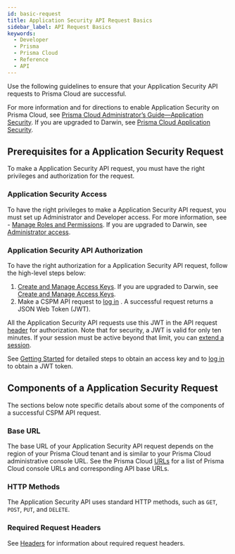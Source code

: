 ```yaml
---
id: basic-request
title: Application Security API Request Basics
sidebar_label: API Request Basics
keywords:
  - Developer
  - Prisma
  - Prisma Cloud
  - Reference
  - API
---
```


Use the following guidelines to ensure that your Application Security API requests to Prisma Cloud are successful.

 For more information and for directions to enable Application Security on Prisma Cloud, see [Prisma Cloud Administrator’s Guide—Application Security](https://docs.prismacloud.io/en/classic/appsec-admin-guide). If you are upgraded to Darwin, see [Prisma Cloud Application Security](https://docs.prismacloud.io/en/enterprise-edition/content-collections/application-security/application-security).
 

## Prerequisites for a Application Security Request

To make a Application Security API request, you must have the right privileges and authorization for the request.

### Application Security Access

To have the right privileges to make a Application Security API request, you must set up Administrator and Developer access. For more information, see - [Manage Roles and Permissions](https://docs.prismacloud.io/en/classic/cspm-admin-guide/manage-prisma-cloud-administrators/prisma-cloud-administrator-roles). If you are upgraded to Darwin, see [Administrator access](https://docs.prismacloud.io/en/classic/appsec-admin-guide/get-started/manage-roles-permissions).

### Application Security API Authorization

To have the right authorization for a Application Security API request, follow the high-level steps below:

1. [Create and Manage Access Keys](https://docs.prismacloud.io/en/classic/cspm-admin-guide/manage-prisma-cloud-administrators/create-access-keys). If you are upgraded to Darwin, see [Create and Manage Access Keys](https://docs.prismacloud.io/en/enterprise-edition/content-collections/administration/create-access-keys).
2. Make a CSPM API request to [log in](/prisma-cloud/api/cspm/app-login) . A successful request returns a JSON Web Token (JWT).

All the Application Security API requests use this JWT in the API request [header](/prisma-cloud/api/code/api-headers) for authorization. Note that for security, a JWT is valid for only ten minutes. If your session must be active beyond that limit, you can [extend a session](/prisma-cloud/api/cspm/extend-session/).

See [Getting Started](/prisma-cloud/docs/cspm/cspm-gs) for detailed steps to obtain an access key and to [log in](/prisma-cloud/api/cspm/app-login/) to obtain a JWT token.

## Components of a Application Security Request

The sections below note specific details about some of the components of a successful CSPM API request.

### Base URL

The base URL of your Application Security API request depends on the region of your Prisma Cloud tenant and is similar to your Prisma Cloud administrative console URL. See the Prisma Cloud [URLs](/prisma-cloud/api/cspm/api-urls) for a list of Prisma Cloud console URLs and corresponding API base URLs.

### HTTP Methods

The Application Security API uses standard HTTP methods, such as `GET`, `POST`, `PUT`, and `DELETE`.

### Required Request Headers

See [Headers](/prisma-cloud/api/code/api-headers) for information about required request headers.
